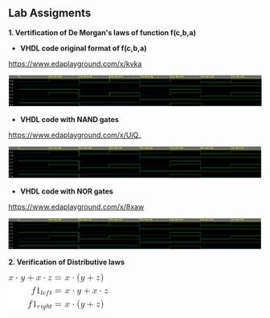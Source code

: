 ## Lab Assigments

**1. Vertification of De Morgan's laws of function f(c,b,a)**

    
   - **VHDL code original format of f(c,b,a)** 

https://www.edaplayground.com/x/kvka
   
![Screenshot1](https://github.com/UgurErdemYURT/Digital-electronics-1/blob/main/Labs/01-gates/original.PNG)
 
   - **VHDL code with NAND gates**
   
https://www.edaplayground.com/x/UiQ_

![Screenshot2](https://github.com/UgurErdemYURT/Digital-electronics-1/blob/main/Labs/01-gates/NAND.PNG)

   - **VHDL code with NOR gates**

https://www.edaplayground.com/x/8xaw
   
![Screenshot3](https://github.com/UgurErdemYURT/Digital-electronics-1/blob/main/Labs/01-gates/NOR.PNG)


**2. Verification of Distributive laws**

![DistributiveLlaws](https://github.com/UgurErdemYURT/Digital-electronics-1/blob/main/Labs/01-gates/distributive1.png)




